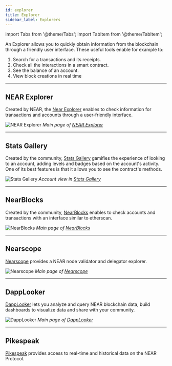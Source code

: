 ```yaml
---
id: explorer
title: Explorer
sidebar_label: Explorers
---
```

import Tabs from '@theme/Tabs';
import TabItem from '@theme/TabItem';

An Explorer allows you to quickly obtain information from the blockchain through a friendly user interface.
These useful tools enable for example to:

1. Search for a transactions and its receipts.
2. Check all the interactions in a smart contract.
3. See the balance of an account.
4. View block creations in real time

---

## NEAR Explorer

Created by NEAR, the [Near Explorer](https://explorer.near.org) enables to check information for transactions and accounts through a user-friendly interface.

![NEAR Explorer](/docs/assets/explorers/near-explorer.png)
*Main page of [NEAR Explorer](https://explorer.near.org)*

<hr class="subsection"/>

## Stats Gallery
Created by the community, [Stats Gallery](https://stats.gallery) gamifies the experience of looking to an account, adding levels and badges based on the account's activity. One of its
best features is that it allows you to see the contract's methods.

![Stats Gallery](/docs/assets/explorers/stats-gallery.png)
*Account view in [Stats Gallery](https://stats.gallery)*

<hr class="subsection"/>

## NearBlocks

Created by the community, [NearBlocks](https://nearblocks.io/) enables to check accounts and transactions with an interface similar to etherscan.

![NearBlocks](/docs/assets/explorers/nearblocks.png)
*Main page of [NearBlocks](https://nearblocks.io/)*

<hr class="subsection"/>

## Nearscope

[Nearscope](https://nearscope.net/) provides a NEAR node validator and delegator explorer.

![Nearscope](/docs/assets/explorers/nearscope.png)
*Main page of [Nearscope](https://nearscope.net/)*

<hr class="subsection"/>

## DappLooker

[DappLooker](https://dapplooker.com/) lets you analyze and query NEAR blockchain data, build dashboards to visualize data and share with your community.

![DappLooker](/docs/assets/explorers/dapplooker.png)
*Main page of [DappLooker](https://dapplooker.com/)*


<hr class="subsection"/>

## Pikespeak

[Pikespeak](https://pikespeak.ai/) provides access to real-time and historical data on the NEAR Protocol.
